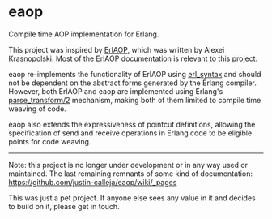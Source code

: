 eaop
====

Compile time AOP implementation for Erlang.

This project was inspired by [ErlAOP](http://sourceforge.net/projects/erlaop/), which was written by Alexei Krasnopolski. Most of the ErlAOP documentation is relevant to this project.

eaop re-implements the functionality of ErlAOP using [erl_syntax](http://erlang.org/doc/man/erl_syntax.html) and should not be dependent on the abstract forms generated by the Erlang compiler. However, both ErlAOP and eaop are implemented using Erlang's [parse_transform/2](http://www.erlang.org/doc/man/erl_id_trans.html) mechanism, making both of them limited to compile time weaving of code.

eaop also extends the expressiveness of pointcut definitions, allowing the specification of send and receive operations in Erlang code to be eligible points for code weaving.

---

Note: this project is no longer under development or in any way used or maintained. The last remaining remnants of some kind of documentation: https://github.com/justin-calleja/eaop/wiki/_pages

This was just a pet project. If anyone else sees any value in it and decides to build on it, please get in touch.

